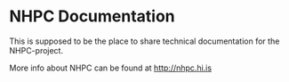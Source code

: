 NHPC Documentation
=======================

This is supposed to be the place to share technical documentation for the NHPC-project.

More info about NHPC can be found at http://nhpc.hi.is

